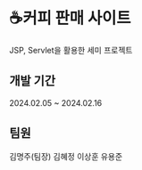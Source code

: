# ☕커피 판매 사이트

JSP, Servlet을 활용한 세미 프로젝트

## 개발 기간
2024.02.05 ~ 2024.02.16

## 팀원
김명주(팀장)
김혜정
이상훈
유용준
